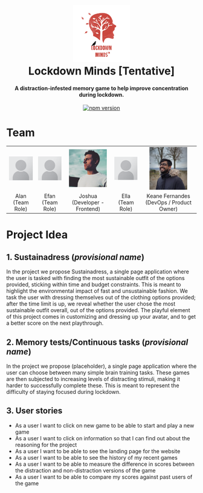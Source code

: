 
<h1 align="center">
<center>
<img src="report/images/image001_logo.png" alt="drawing" width="150"/>
<br>
Lockdown Minds [Tentative]
</h1>

<h4 align="center">A distraction-infested memory game to help improve concentration during lockdown.</h4>


<p align="center">
  <a href="https://badge.fury.io/js/%40angular%2Fcore"><img src="https://badge.fury.io/js/%40angular%2Fcore.svg" alt="npm version" 	height="18"></a>
</p>


# Team

<table style="width:100%">
    <tr>
        <td><center><img src="report/images/image002_alan.png" width="100"></center></td>
        <td><center><img src="report/images/image002_alan.png" width="100"><center></td>
        <td><center><img src="report/images/image004_josh.jpg" width="100"><center></td>
        <td><center><img src="report/images/image002_alan.png" width="100"><center></td>
        <td><center><img src="report/images/image006_keane.jpeg" width="100"><center></td>
    </tr>
    <tr>
        <td colspan="1"><center>Alan (Team Role)</center></td>
        <td colspan="1"><center>Efan (Team Role)</center></td>
        <td colspan="1"><center>Joshua (Developer - Frontend)</center></td>
        <td colspan="1"><center>Ella (Team Role)</center></td>
        <td colspan="1"><center>Keane Fernandes (DevOps / Product Owner)</center></td>
    </tr>
</table>


# Project Idea

## 1. Sustainadress (*provisional name*) 

In the project we propose Sustainadress, a single page application where the user is tasked with finding the most sustainable outfit of the options provided, sticking within time and budget constraints. This is meant to highlight the environmental impact of fast and unsustainable fashion. We task the user with dressing themselves out of the clothing options provided; after the time limit is up, we reveal whether the user chose the most sustainable outfit overall, out of the options provided. The playful element of this project comes in customizing and dressing up your avatar, and to get a better score on the next playthrough.   

## 2. Memory tests/Continuous tasks (*provisional name*) 

In the project we propose (placeholder), a single page application where the user can choose between many simple brain training tasks. These games are then subjected to increasing levels of distracting stimuli, making it harder to successfully complete these. This is meant to represent the difficulty of staying focused during lockdown.

## 3. User stories

- As a user I want to click on new game to  be able to start and play a new game
- As a user I want to click on information so that I can find out about the reasoning for the project
- As a user I want to be able to see the landing page for the website
- As a user I want to be able to see the history of my recent games
- As a user I want to be able to measure the difference in scores between the distraction and non-distraction versions of the game
- As a user I want to be able to compare my scores against past users of the game
